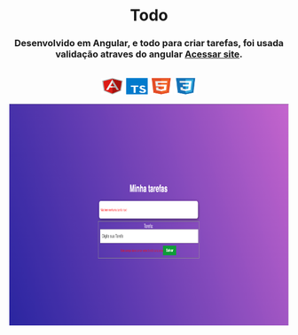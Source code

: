 


 <div>
    <h1 align="center">Todo</h1>
  </div>
    <h3 align="center">Desenvolvido em Angular, e todo para criar tarefas, foi usada validação atraves do angular <a href="https://todo-angular-guih58.vercel.app/">Acessar site</a>.</h3>
  <div align="center" valign="top"><br>
   <img align="center" alt="Js" height="30" width="40" src="https://raw.githubusercontent.com/devicons/devicon/2ae2a900d2f041da66e950e4d48052658d850630/icons/angularjs/angularjs-original.svg">
  <img align="center" alt="Js" height="30" width="40" src="https://raw.githubusercontent.com/devicons/devicon/master/icons/typescript/typescript-plain.svg">
    <img align="center" alt="HTML" height="30" width="40" src="https://raw.githubusercontent.com/devicons/devicon/master/icons/html5/html5-original.svg">
    <img align="center" alt="CSS" height="30" width="40" src="https://raw.githubusercontent.com/devicons/devicon/master/icons/css3/css3-original.svg">
  </div><br>


  <div align="center">
      <img align="center" height="400em" src="https://github.com/guih58/todo/blob/master/src/assets/img.png?raw=true"/>
  </div>
  
